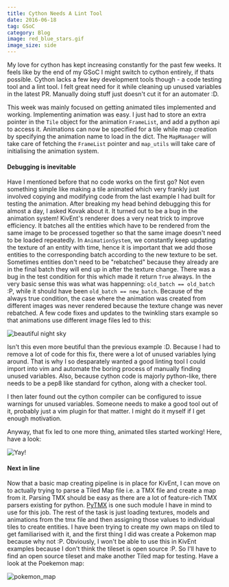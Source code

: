 ```yaml
---
title: Cython Needs A Lint Tool
date: 2016-06-18
tag: GSoC
category: Blog
image: red_blue_stars.gif
image_size: side
---
```


My love for cython has kept increasing constantly for the past few weeks.
It feels like by the end of my GSoC I might switch to cython entirely, if thats
possible. Cython lacks a few key development tools though - a code testing tool
and a lint tool. I felt great need for it while cleaning up unused variables
in the latest PR. Manually doing stuff just doesn't cut it for an automater :D.

This week was mainly focused on getting animated tiles implemented and working.
Implementing animation was easy. I just had to store an extra pointer in the
`Tile` object for the animation `FrameList`, and add a python api to access it.
Animations can now be specified for a tile while map creation by specifying the
animation name to load in the dict. The `MapManager` will take care of fetching
the `FrameList` pointer and `map_utils` will take care of initialising the
animation system.

#### Debugging is inevitable

Have I mentioned before that no code works on the first go?
Not even something simple like making a tile animated which very frankly just
involved copying and modifying code from the last example I had built for
testing the animation. After breaking my head behind debugging this for almost
a day, I asked Kovak about it. It turned out to be a bug in the animation
system! KivEnt's renderer does a very neat trick to improve efficiency.
It batches all the entities which have to be rendered from the same image
to be processed together so that the same image doesn't need to be loaded
repeatedly. In `AnimationSystem`, we constantly keep updating the texture of an
entity with time, hence it is important that we add those entities to the
corresponding batch according to the new texture to be set. Sometimes entities
don't need to be "rebatched" because they already are in the final batch they
will end up in after the texture change. There was a bug in the test condition
for this which made it return `True` always.
In the very basic sense this was what was happenning: `old_batch == old_batch`
:P, while it should have been `old_batch == new_batch`. Because of the always
true condition, the case where the animation was created from different images 
was never rendered because the texture change was never rebatched.
A few code fixes and updates to the twinkling stars example so that animations
use different image files led to this:

![beautiful night sky]({static}/images/red_blue_stars.gif)

Isn't this even more beutiful than the previous example :D. Because I had to
remove a lot of code for this fix, there were a lot of unused variables lying
around. That is why I so desparately wanted a good linting tool I could import
into vim and automate the boring process of manually finding unused variables.
Also, because cython code is majorly python-like, there needs to be a pep8 like
standard for cython, along with a checker tool.

I then later found out the cython compiler can be configured to issue warnings
for unused variables. Someone needs to make a good tool out of it, probably
just a vim plugin for that matter. I might do it myself if I get enough motivation.

Anyway, that fix led to one more thing, animated tiles started working! Here,
have a look:

![Yay!]({static}/images/animated_tiles.gif)

#### Next in line

Now that a basic map creating pipeline is in place for KivEnt, I can move on to
actually trying to parse a Tiled Map file i.e. a TMX file and create a map from
it. Parsing TMX should be easy as there are a lot of feature-rich TMX parsers
existing for python. [PyTMX](https://github.com/bitcraft/PyTMX) is one such
module I have in mind to use for this job. The rest of the task is just loading
textures, models and animations from the tmx file and then assigning those
values to individual tiles to create entities. I have been trying to create
my own maps on tiled to get familiarised with it, and the first thing I did was
create a Pokemon map because why not :P. Obviously, I won't be able to use this
in KivEnt examples because I don't think the tileset is open source :P. So I'll
have to find an open source tileset and make another Tiled map for testing.
Have a look at the Poekemon map:

![pokemon_map]({static}/images/pokemon_map.png)


